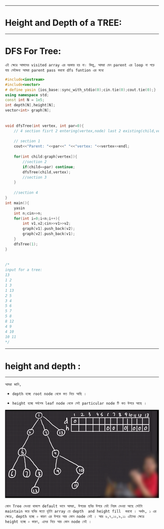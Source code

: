 
---

# Height and Depth of a TREE:

---


# DFS For Tree:

`এই ক্ষেত্রে আমাদের visited array এর দরকার হয় না। কিন্তু, আমরা যেন parent এর loop না পড়ে যায় সেইজন্য আমরা parent pass করবো dfs funtion এর মধ্যে  `

```cpp
#include<iostream>
#include<vector>
# define yasin {ios_base::sync_with_stdio(0);cin.tie(0);cout.tie(0);}
using namespace std;
const int N = 1e5;
int depth[N],height[N];
vector<int> graph[N];


void dfsTree(int vertex, int par=0){
    // 4 section fisrt 2 entering(vertex,node) last 2 existing(child,vertex)

    // section 1
    cout<<"Parent: "<<par<<" "<<"vertex: "<<vertex<<endl;

    for(int child:graph[vertex]){
        //section 2
        if(child==par) continue;
        dfsTree(child,vertex);
        //section 3
    }

    //section 4
}
int main(){
    yasin
    int n;cin>>n;
    for(int i=0;i<n;i++){
        int v1,v2;cin>>v1>>v2;
        graph[v1].push_back(v2);
        graph[v2].push_back(v1);
    }
    dfsTree(1);
}


/*
input for a tree:
13
1 2
1 3
1 13
2 5
3 4
5 6
5 7
5 8
8 12
4 9
4 10 
10 11
*/

```

---



# height and depth :


---

`আমরা জানি, `

- `depth হচ্ছে root node থেকে কত নিচে আছি । `

- `height হচ্ছে সর্বশেষ leaf node থেকে সেই particular node টি কত উপরে আছে । `

![Alt text](image-24.png)

`কোন Tree দেওয়া থাকলে default ভাবে আমরা, উপরের ছবির উপরে যেই নিয়ম দেওয়া আছে সেইটা maintain করে ছবির মতো দুইটা array তে depth  and height fill  করবো । অর্থাৎ, ১ এর ক্ষেত্রে, depth হচ্ছে ০ কারণ এর উপরে আর কোন node নেই । আর ৬,৭,১২,৯,১১ এইদের ক্ষেত্রে  height হচ্ছে ০ কারণ, এদের নিচে আর কোন node নেই । `



